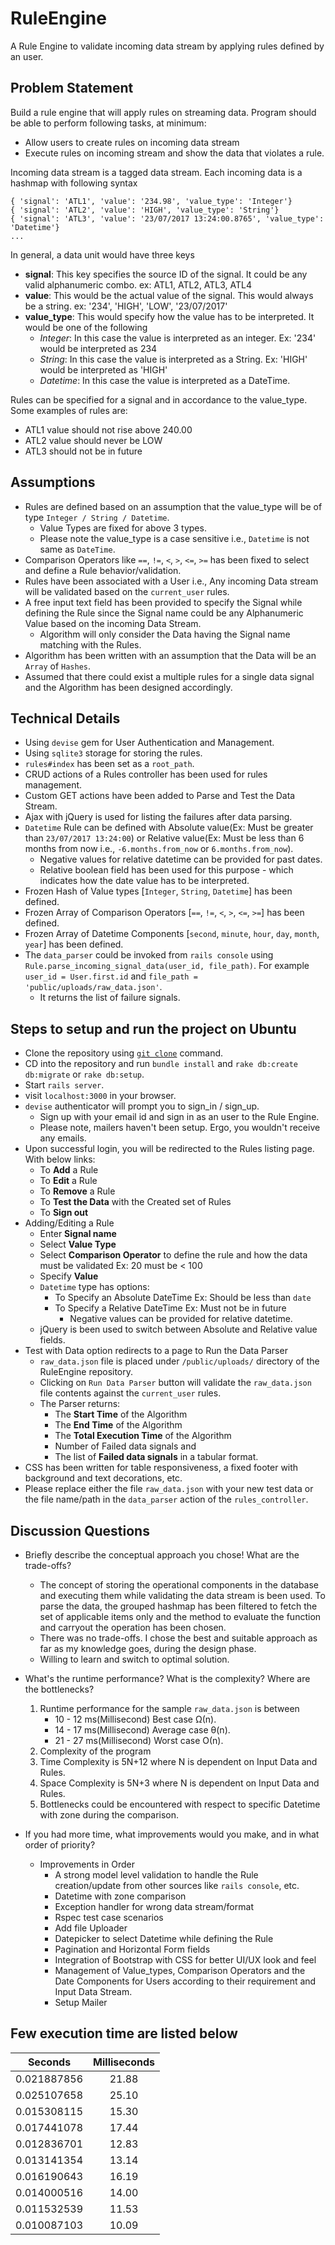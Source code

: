 # RuleEngine
A Rule Engine to validate incoming data stream by applying rules defined by an user.

## Problem Statement
Build a rule engine that will apply rules on streaming data. Program should be able to perform following tasks, at minimum:
- Allow users to create rules on incoming data stream
- Execute rules on incoming stream and show the data that violates a rule.

Incoming data stream is a tagged data stream. Each incoming data is a hashmap with following syntax
```
{ 'signal': 'ATL1', 'value': '234.98', 'value_type': 'Integer'}
{ 'signal': 'ATL2', 'value': 'HIGH', 'value_type': 'String'}
{ 'signal': 'ATL3', 'value': '23/07/2017 13:24:00.8765', 'value_type': 'Datetime'}
...
```

In general, a data unit would have three keys
- **signal**: This key specifies the source ID of the signal. It could be any valid alphanumeric combo. ex: ATL1, ATL2, ATL3, ATL4
- **value**: This would be the actual value of the signal. This would always be a string. ex: '234', 'HIGH', 'LOW', '23/07/2017'
- **value_type**: This would specify how the value has to be interpreted. It would be one of the following
  - _Integer_: In this case the value is interpreted as an integer. Ex: '234' would be interpreted as 234
  - _String_: In this case the value is interpreted as a String. Ex: 'HIGH' would be interpreted as 'HIGH'
  - _Datetime_: In this case the value is interpreted as a DateTime.

Rules can be specified for a signal and in accordance to the value_type. Some examples of rules are:
- ATL1 value should not rise above 240.00
- ATL2 value should never be LOW
- ATL3 should not be in future

## Assumptions
- Rules are defined based on an assumption that the value_type will be of type `Integer / String / Datetime`.
  - Value Types are fixed for above 3 types.
  - Please note the value_type is a case sensitive i.e., `Datetime` is not same as `DateTime`.
- Comparison Operators like `==`, `!=`, `<`, `>`, `<=`, `>=` has been fixed to select and define a Rule behavior/validation.
- Rules have been associated with a User i.e., Any incoming Data stream will be validated based on the `current_user` rules.
- A free input text field has been provided to specify the Signal while defining the Rule since the Signal name could be any Alphanumeric Value based on the incoming Data Stream.
  - Algorithm will only consider the Data having the Signal name matching with the Rules.
- Algorithm has been written with an assumption that the Data will be an `Array` of `Hashes`.
- Assumed that there could exist a multiple rules for a single data signal and the Algorithm has been designed accordingly.

## Technical Details
- Using `devise` gem for User Authentication and Management.
- Using `sqlite3` storage for storing the rules.
- `rules#index` has been set as a `root_path`.
- CRUD actions of a Rules controller has been used for rules management.
- Custom GET actions have been added to Parse and Test the Data Stream.
- Ajax with jQuery is used for listing the failures after data parsing.
- `Datetime` Rule can be defined with Absolute value(Ex: Must be greater than `23/07/2017 13:24:00`) or Relative value(Ex: Must be less than 6 months from now i.e., `-6.months.from_now` or `6.months.from_now`).
  - Negative values for relative datetime can be provided for past dates.
  - Relative boolean field has been used for this purpose - which indicates how the date value has to be interpreted.
- Frozen Hash of Value types [`Integer`, `String`, `Datetime`] has been defined.
- Frozen Array of Comparison Operators [`==`, `!=`, `<`, `>`, `<=`, `>=`] has been defined.
- Frozen Array of Datetime Components [`second`, `minute`, `hour`, `day`, `month`, `year`] has been defined.
- The `data_parser` could be invoked from `rails console` using `Rule.parse_incoming_signal_data(user_id, file_path)`. For example `user_id = User.first.id` and `file_path = 'public/uploads/raw_data.json'`.
  - It returns the list of failure signals.

## Steps to setup and run the project on Ubuntu
- Clone the repository using [`git clone`](https://git-scm.com/book/en/v2/Git-Basics-Getting-a-Git-Repository) command.
- CD into the repository and run `bundle install` and `rake db:create db:migrate` or `rake db:setup`.
- Start `rails server`.
- visit `localhost:3000` in your browser.
- `devise` authenticator will prompt you to sign_in / sign_up.
  - Sign up with your email id and sign in as an user to the Rule Engine.
  - Please note, mailers haven't been setup. Ergo, you wouldn't receive any emails.
- Upon successful login, you will be redirected to the Rules listing page. With below links:
  - To **Add** a Rule
  - To **Edit** a Rule
  - To **Remove** a Rule
  - To **Test the Data** with the Created set of Rules
  - To **Sign out**
- Adding/Editing a Rule
  - Enter **Signal name**
  - Select **Value Type**
  - Select **Comparison Operator** to define the rule and how the data must be validated Ex: 20 must be < 100
  - Specify **Value**
  - `Datetime` type has options:
    - To Specify an Absolute DateTime Ex: Should be less than `date`
    - To Specify a Relative DateTime Ex: Must not be in future
      - Negative values can be provided for relative datetime.
  - jQuery is been used to switch between Absolute and Relative value fields.
- Test with Data option redirects to a page to Run the Data Parser
  - `raw_data.json` file is placed under `/public/uploads/` directory of the RuleEngine repository.
  - Clicking on `Run Data Parser` button will validate the `raw_data.json` file contents against the `current_user` rules.
  - The Parser returns:
    - The **Start Time** of the Algorithm
    - The **End Time** of the Algorithm
    - The **Total Execution Time** of the Algorithm
    - Number of Failed data signals and
    - The list of **Failed data signals** in a tabular format.
- CSS has been written for table responsiveness, a fixed footer with background and text decorations, etc.
- Please replace either the file `raw_data.json` with your new test data or the file name/path in the `data_parser` action of the `rules_controller`.

## Discussion Questions
- Briefly describe the conceptual approach you chose! What are the trade-offs?
  - The concept of storing the operational components in the database and executing them while validating the data stream is been used. To parse the data, the grouped hashmap has been filtered to fetch the set of applicable items only and the method to evaluate the function and carryout the operation has been chosen.
  - There was no trade-offs. I chose the best and suitable approach as far as my knowledge goes, during the design phase.
  - Willing to learn and switch to optimal solution.

- What's the runtime performance? What is the complexity? Where are the bottlenecks?
  1. Runtime performance for the sample `raw_data.json` is between 
     - 10 - 12 ms(Millisecond) Best case Ω(n).
     - 14 - 17 ms(Millisecond) Average case θ(n).
     - 21 - 27 ms(Millisecond) Worst case Ο(n).
  2. Complexity of the program
    1. Time Complexity is 5N+12 where N is dependent on Input Data and Rules.
    2. Space Complexity is 5N+3 where N is dependent on Input Data and Rules.
  3. Bottlenecks could be encountered with respect to specific Datetime with zone during the comparison.

- If you had more time, what improvements would you make, and in what order of priority?
  - Improvements in Order
    - A strong model level validation to handle the Rule creation/update from other sources like `rails console`, etc.
    - Datetime with zone comparison
    - Exception handler for wrong data stream/format
    - Rspec test case scenarios
    - Add file Uploader
    - Datepicker to select Datetime while defining the Rule
    - Pagination and Horizontal Form fields
    - Integration of Bootstrap with CSS for better UI/UX look and feel
    - Management of Value_types, Comparison Operators and the Date Components for Users according to their requirement and Input Data Stream.
    - Setup Mailer

## Few execution time are listed below

| Seconds       | Milliseconds  |
| ------------- |:-------------:|
| 0.021887856   | 21.88         |
| 0.025107658   | 25.10         |
| 0.015308115   | 15.30         |
| 0.017441078   | 17.44         |
| 0.012836701   | 12.83         |
| 0.013141354   | 13.14         |
| 0.016190643   | 16.19         |
| 0.014000516   | 14.00         |
| 0.011532539   | 11.53         |
| 0.010087103   | 10.09         |
